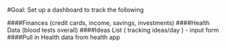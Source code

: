 #Goal: Set up a dashboard to track the following


####Finances (credit cards, income, savings, investments)
####Health Data (blood tests overall)
####Ideas List ( tracking ideas/day ) - input form
####Pull in Health data from health app
